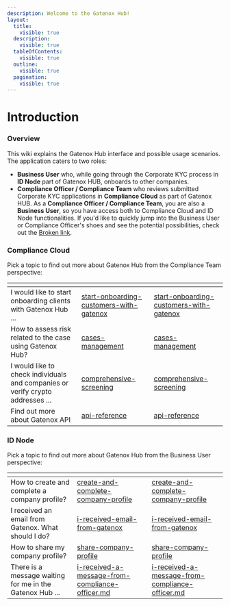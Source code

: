 ```yaml
---
description: Welcome to the Gatenox Hub!
layout:
  title:
    visible: true
  description:
    visible: true
  tableOfContents:
    visible: true
  outline:
    visible: true
  pagination:
    visible: true
---
```


# Introduction

### Overview

This wiki explains the Gatenox Hub interface and possible usage scenarios. The application caters to two roles:

* **Business User** who, while going through the Corporate KYC process in **ID Node** part of Gatenox HUB, onboards to other companies.
* **Compliance Officer / Compliance Team** who reviews submitted Corporate KYC applications in **Compliance Cloud** as part of Gatenox HUB. As a **Compliance Officer / Compliance Team**, you are also a **Business User**, so you have access both to Compliance Cloud and ID Node functionalities. If you'd like to quickly jump into the Business User or Compliance Officer's shoes and see the potential possibilities, check out the [Broken link](broken-reference "mention").

### Compliance Cloud

Pick a topic to find out more about Gatenox Hub from the Compliance Team perspective:

<table data-card-size="large" data-column-title-hidden data-view="cards" data-full-width="false"><thead><tr><th></th><th data-type="content-ref"></th><th data-hidden data-card-target data-type="content-ref"></th></tr></thead><tbody><tr><td>I would like to start onboarding clients with Gatenox Hub ...</td><td><a href="compliance-cloud-how-to/start-onboarding-customers-with-gatenox/">start-onboarding-customers-with-gatenox</a></td><td><a href="compliance-cloud-how-to/start-onboarding-customers-with-gatenox/">start-onboarding-customers-with-gatenox</a></td></tr><tr><td>How to assess risk related to the case using Gatenox Hub?</td><td><a href="compliance-cloud-how-to/cases-management/">cases-management</a></td><td><a href="compliance-cloud-how-to/cases-management/">cases-management</a></td></tr><tr><td>I would like to check individuals and companies or verify crypto addresses ...</td><td><a href="compliance-cloud-how-to/comprehensive-screening/">comprehensive-screening</a></td><td><a href="compliance-cloud-how-to/comprehensive-screening/">comprehensive-screening</a></td></tr><tr><td>Find out more about Gatenox API</td><td><a href="gatenox-api/api-reference/">api-reference</a></td><td><a href="gatenox-api/api-reference/">api-reference</a></td></tr></tbody></table>

### ID Node

Pick a topic to find out more about Gatenox Hub from the Business User perspective:

<table data-card-size="large" data-view="cards" data-full-width="false"><thead><tr><th></th><th data-type="content-ref"></th><th data-hidden data-card-target data-type="content-ref"></th></tr></thead><tbody><tr><td>How to create and complete a company profile?</td><td><a href="id-node-how-to/create-and-complete-company-profile/">create-and-complete-company-profile</a></td><td><a href="id-node-how-to/create-and-complete-company-profile/">create-and-complete-company-profile</a></td></tr><tr><td>I received an email from Gatenox. What should I do?</td><td><a href="id-node-how-to/i-received-email-from-gatenox/">i-received-email-from-gatenox</a></td><td><a href="id-node-how-to/i-received-email-from-gatenox/">i-received-email-from-gatenox</a></td></tr><tr><td>How to share my company profile?</td><td><a href="id-node-how-to/share-company-profile/">share-company-profile</a></td><td><a href="id-node-how-to/share-company-profile/">share-company-profile</a></td></tr><tr><td>There is a message waiting for me in the Gatenox Hub ...</td><td><a href="id-node-how-to/i-received-a-message-from-compliance-officer.md">i-received-a-message-from-compliance-officer.md</a></td><td><a href="id-node-how-to/i-received-a-message-from-compliance-officer.md">i-received-a-message-from-compliance-officer.md</a></td></tr></tbody></table>
